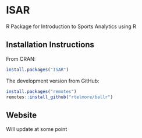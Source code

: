 # ISAR
R Package for Introduction to Sports Analytics using R

## Installation Instructions

From CRAN:
```r
install.packages("ISAR")
```

The development version from GitHub:
```r
install.packages("remotes")
remotes::install_github("rtelmore/ballr")
```

## Website

Will update at some point

